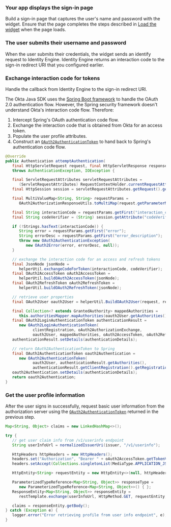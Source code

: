 ### Your app displays the sign-in page

Build a sign-in page that captures the user's name and password with the widget. Ensure that the page completes the steps described in [Load the widget](/docs/guides/oie-embedded-widget-use-case-load/java/main/) when the page loads.

### The user submits their username and password

When the user submits their credentials, the widget sends an identify request to Identity Engine. Identity Engine returns an interaction code to the sign-in redirect URI that you configured earlier.

### Exchange interaction code for tokens

Handle the callback from Identity Engine to the sign-in redirect URI.

The Okta Java SDK uses the [Spring Boot framework](https://spring.io/guides/gs/spring-boot/) to handle the OAuth 2.0 authentication flow. However, the Spring security framework doesn't understand Okta's interaction code flow. Therefore:

1. Intercept Spring's OAuth authentication code flow.
1. Exchange the interaction code that is obtained from Okta for an access token.
1. Populate the user profile attributes.
1. Construct an [`OAuth2AuthenticationToken`](https://github.com/spring-projects/spring-security/blob/main/oauth2/oauth2-client/src/main/java/org/springframework/security/oauth2/client/authentication/OAuth2AuthenticationToken.java) to hand back to Spring's authentication code flow.

```java
@Override
public Authentication attemptAuthentication(
   final HttpServletRequest request, final HttpServletResponse response)
   throws AuthenticationException, IOException {

   final ServletRequestAttributes servletRequestAttributes =
      (ServletRequestAttributes) RequestContextHolder.currentRequestAttributes();
   final HttpSession session = servletRequestAttributes.getRequest().getSession();

   final MultiValueMap<String, String> requestParams =
      OAuth2AuthorizationResponseUtils.toMultiMap(request.getParameterMap());

   final String interactionCode = requestParams.getFirst("interaction_code");
   final String codeVerifier = (String) session.getAttribute("codeVerifier");

   if (!Strings.hasText(interactionCode)) {
      String error = requestParams.getFirst("error");
      String errorDesc = requestParams.getFirst("error_description");
      throw new OAuth2AuthenticationException(
         new OAuth2Error(error, errorDesc, null));
   }

   // exchange the interaction code for an access and refresh tokens
   final JsonNode jsonNode =
      helperUtil.exchangeCodeForToken(interactionCode, codeVerifier);
   final OAuth2AccessToken oAuth2AccessToken =
      helperUtil.buildOAuth2AccessToken(jsonNode);
   final OAuth2RefreshToken oAuth2RefreshToken =
      helperUtil.buildOAuth2RefreshToken(jsonNode);

   // retrieve user properties
   final OAuth2User oauth2User = helperUtil.BuildOAuth2User(request, response);

   final Collection<? extends GrantedAuthority> mappedAuthorities =
      this.authoritiesMapper.mapAuthorities(oauth2User.getAuthorities());
   final OAuth2LoginAuthenticationToken authenticationResult =
      new OAuth2LoginAuthenticationToken(
            clientRegistration, oAuth2AuthorizationExchange,
            oauth2User, mappedAuthorities, oAuth2AccessToken, oAuth2RefreshToken);
   authenticationResult.setDetails(authenticationDetails);

   // return OAuth2AuthenticationToken to Spring
   final OAuth2AuthenticationToken oauth2Authentication =
      new OAuth2AuthenticationToken(
            oauth2User, authenticationResult.getAuthorities(),
            authenticationResult.getClientRegistration().getRegistrationId());
   oauth2Authentication.setDetails(authenticationDetails);
   return oauth2Authentication;
}
```

### Get the user profile information

After the user signs in successfully, request basic user information from the authorization server using the [`OAuth2AuthenticationToken`](https://github.com/spring-projects/spring-security/blob/main/oauth2/oauth2-client/src/main/java/org/springframework/security/oauth2/client/authentication/OAuth2AuthenticationToken.java) returned in the previous step.

```java
Map<String, Object> claims = new LinkedHashMap<>();

try {
   // get user claim info from /v1/userinfo endpoint
   String userInfoUrl = normalizedIssuerUri(issuer, "/v1/userinfo");

   HttpHeaders httpHeaders = new HttpHeaders();
   headers.set("Authorization", "Bearer " + oAuth2AccessToken.getTokenValue());
   headers.setAccept(Collections.singletonList(MediaType.APPLICATION_JSON));

   HttpEntity<String> requestEntity = new HttpEntity<>(null, httpHeaders);

   ParameterizedTypeReference<Map<String, Object>> responseType =
      new ParameterizedTypeReference<Map<String, Object>>() { };
   ResponseEntity<Map<String, Object>> responseEntity =
      restTemplate.exchange(userInfoUrl, HttpMethod.GET, requestEntity, responseType);

   claims = responseEntity.getBody();
} catch (Exception e) {
   logger.error("Error retrieving profile from user info endpoint", e);
}
```
